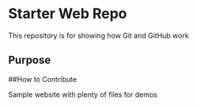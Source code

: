 # Starter Web Repo

This repository is for showing how Git and GitHub work

## Purpose

##How to Contribute

Sample website with plenty of files for demos